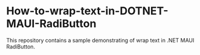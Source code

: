# How-to-wrap-text-in-DOTNET-MAUI-RadiButton
This repository contains a sample demonstrating of  wrap text in .NET MAUI RadiButton.
